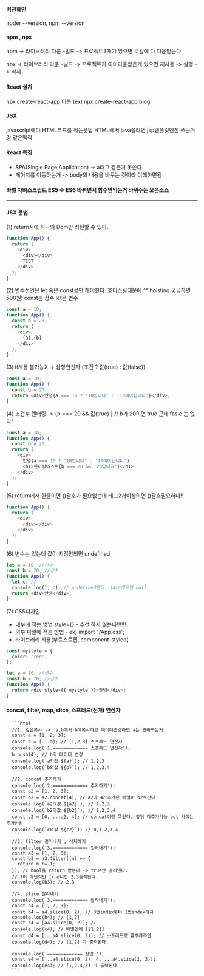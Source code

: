 #### 버전확인

noder --version, npm --version

#### npm , npx

npm -> 라이브러리 다운 -빌드 -> 프로젝트3개가 있으면 로컬에 다 다운받는다

npx -> 라이브러리 다운 -빌드 -> 프로젝트가 이미다운받은게 있으면 재사용 -> 실행 -> 삭제

#### React 설치

npx create-react-app 이름
(ex) npx create-react-app blog

#### JSX

javascript에다 HTML코드를 적는문법
HTML에서 java쓸라면 jsp템플릿엔진 쓰는거랑 같은맥락

#### React 특징

- SPA(Single Page Application) -> a태그 같은거 못쓴다.
- 페이지를 이동하는거 -> body의 내용을 바꾸는 것이라 이해하면됨

#### 바벨 자바스크립트 ES5 -> ES6 바뀌면서 함수안먹는거 바꿔주는 오픈소스

---

#### JSX 문법

(1) return시에 하나의 Dom만 리턴할 수 있다.

```javascript
function App() {
  return (
    <div>
      <div></div>
      TEST
    </div>
  );
}
```

(2) 변수선언은 let 혹은 const로만 해야한다. 호이스팅때문에 ^^ hoisting 궁금하면 500원! const는 상수 let은 변수

```javascript
const a = 10;
function App() {
  const b = 20;
  return (
    <div>
      {a},{b}
    </div>
  );
}
```

(3) if사용 불가능X -> 삼항연산자 (조건 ? 값(true) : 값(false))

```javascript
const a = 10;
function App() {
  const b = 20;
  return <div>안녕{a === 10 ? '10입니다' : '10이아닙니다'}</div>;
}
```

(4) 조건부 렌더링 -> {b === 20 && 값(true) } // b가 20이면 true 근데 fasle 는 없다!

```javascript
const a = 10;
function App() {
  const b = 20;
  return (
    <div>
      안녕{a === 10 ? '10입니다' : '10이아닙니다'}
      <h1>렌더링테스트{b === 20 && '20입니다'}</h1>
    </div>
  );
}
```

(5) return에서 한줄이면 ()괄호가 필요없는데 태그2개이상이면 ()괄호필요하다!!

```javascript
function App() {
  return (
    <div>
      <div></div>
    </div>
  );
}
```

(6) 변수는 있는데 값이 지정안되면 undefined

```javascript
let a = 10; //변수
const b = 20; //상수
function App() {
  let c; //
  console.log(1, c); // undefined뜬다. java엿으면 null
  return <div>안녕</div>;
}
```

(7) CSS디자인

- 내부에 적는 방법 style={} - 추천 하지 않는다!!!!!!
- 외부 파일에 적는 방법 - ex) import './App.css';
- 라이브러리 사용(부트스트랩, component-styled)

```javascript
const mystyle = {
  color: 'red',
};

let a = 10; //변수
const b = 20; //상수
function App() {
  return <div style={{ mystyle }}>안녕</div>;
}
```

#### concat, filter, map, slice, 스프레드(전개) 연산자

      ```html
      //1. 깊은복사 ->  a,b에서 b에복사하고 데이터변경하면 a는 안바뀌는거
      const a = [1, 2, 3];
      const b = [...a]; // [1,2,3] 스프레드 연산자
      console.log('1.============= 스프레드 연산자');
      b.push(4); // b의 데이터 변경
      console.log(`a의값 ${a}`); // 1,2,3
      console.log(`b의값 ${b}`); // 1,2,3,4

      //2. concat 추가하기
      console.log('2.============= 추가하기');
      const a2 = [1, 2, 3];
      const b2 = a2.concat(4); // a2에 4가추가된 배열이 b2로간다
      console.log(`a2의값 ${a2}`); // 1,2,3
      console.log(`b2의값 ${b2}`); // 1,2,3,4
      const c2 = [0, ...a2, 4]; // concat이랑 똑같다. 앞뒤 다추가가능 but 사이는 추가안됨
      console.log(`c의값 ${c2}`); // 0,1,2,3,4
      ```
      //3. filter 걸러내기 , 삭제하기
      console.log('3.============= 걸러내기');
      const a3 = [1, 2, 3];
      const b3 = a3.filter((n) => {
        return n != 1;
      }); // bool을 return 받는다 -> true만 걸러낸다.
      // 1이 아닌것만 true니깐 2,3출력된다.
      console.log(b3); // 2,3

      //4. slice 잘라내기
      console.log('3.============= 잘라내기');
      const a4 = [1, 2, 3];
      const b4 = a4.slice(0, 2); // 0번index부터 1번index까지
      console.log(b4); // [1,2]
      const c4 = [a4.slice(0, 2)]; //
      console.log(c4); // 배열안에 [[1,2]]
      const d4 = [...a4.slice(0, 2)]; // 스프레드로 흩뿌려주면
      console.log(d4); // [1,2] 가 출력된다.

      console.log('============= 삽입 ');
      const e4 = [...a4.slice(0, 2), 4, ...a4.slice(2, 3)];
      console.log(e4); // [1,2,4,3] 가 출력된다.
      ```
